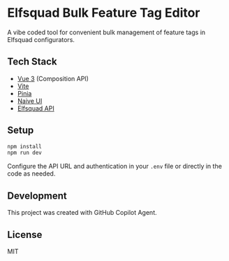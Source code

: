 

# Elfsquad Bulk Feature Tag Editor

A vibe coded tool for convenient bulk management of feature tags in Elfsquad configurators.

## Tech Stack
- [Vue 3](https://vuejs.org/) (Composition API)
- [Vite](https://vitejs.dev/)
- [Pinia](https://pinia.vuejs.org/)
- [Naive UI](https://www.naiveui.com/)
- [Elfsquad API](https://developers.elfsquad.io/)

## Setup

```bash
npm install
npm run dev
```

Configure the API URL and authentication in your `.env` file or directly in the code as needed.

## Development
This project was created with GitHub Copilot Agent.

## License
MIT
